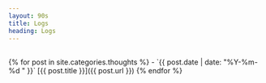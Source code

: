 ```yaml
---
layout: 90s
title: Logs
heading: Logs
---
```


<br />
{% for post in site.categories.thoughts %}
- `{{ post.date | date: "%Y-%m-%d " }}` [{{ post.title }}]({{ post.url }}) {% endfor %}
